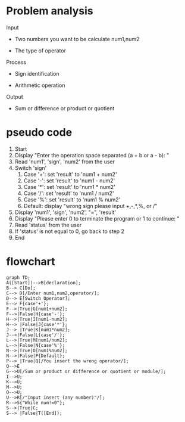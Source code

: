 # Problem analysis

Input

- Two numbers you want to be calculate num1,num2

- The type of operator

Process

- Sign identification

- Arithmetic operation

Output

- Sum or difference or product or quotient

# pseudo code

1. Start
2. Display "Enter the operation space separated (a + b or a - b): "
3. Read 'num1', 'sign', 'num2' from the user
4. Switch 'sign'
    1. Case '+': set 'result' to 'num1 + num2'
    2. Case '-': set 'result' to 'num1 - num2'
    3. Case '*': set 'result' to 'num1 * num2'
    4. Case '/': set 'result' to 'num1 / num2'
    5. Case '%': set 'result' to 'num1 % num2'
    6. Default: display "wrong sign please input +,-,*,%, or /"
5. Display 'num1', 'sign', 'num2', "=", 'result'
6. Display "Please enter 0 to terminate the program or 1 to continue: "
7. Read 'status' from the user
8. If 'status' is not equal to 0, go back to step 2
9. End

# flowchart
```mermaid
graph TD;
A([Start])-->B[declaration];
B--> C[Do];
C--> D[/Enter num1,num2,operator/];
D--> E[Switch Operator];
E--> F{case'+'};
F-->|True|G[num1+num2];
F-->|False|H{case'-'};
H-->|True|I[num1-num2];
H--> |False|J{case'*'};
J--> |True|K[num1*num2];
J-->|False|L{case'/'};
L-->|True|M[num1/num2];
L-->|False|N{case'%'};
N-->|True|O[num1%num2];
N-->|False|P{Default};
P--> |True|Q[/You insert the wrong operator/];
Q-->E
G-->U[/Sum or product or difference or quotient or module/];
I-->U;
K-->U;
M-->U;
O-->U;
U-->R[/"Input insert (any number)"/];
R-->S{"While num!=0"};
S-->|True|C;
S--> |False|T([End]);

